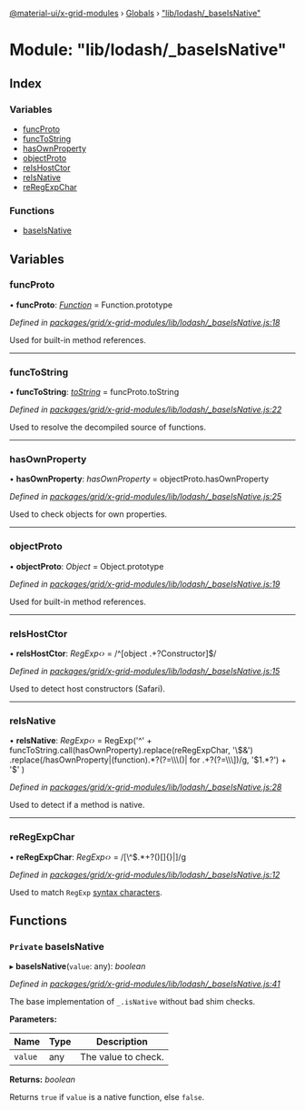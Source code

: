 [@material-ui/x-grid-modules](../README.md) › [Globals](../globals.md) › ["lib/lodash/_baseIsNative"](_lib_lodash__baseisnative_.md)

# Module: "lib/lodash/_baseIsNative"

## Index

### Variables

* [funcProto](_lib_lodash__baseisnative_.md#funcproto)
* [funcToString](_lib_lodash__baseisnative_.md#functostring)
* [hasOwnProperty](_lib_lodash__baseisnative_.md#hasownproperty)
* [objectProto](_lib_lodash__baseisnative_.md#objectproto)
* [reIsHostCtor](_lib_lodash__baseisnative_.md#reishostctor)
* [reIsNative](_lib_lodash__baseisnative_.md#reisnative)
* [reRegExpChar](_lib_lodash__baseisnative_.md#reregexpchar)

### Functions

* [baseIsNative](_lib_lodash__baseisnative_.md#private-baseisnative)

## Variables

###  funcProto

• **funcProto**: *[Function](../interfaces/_src_utils_utils_.debouncedfunction.md#function)* = Function.prototype

*Defined in [packages/grid/x-grid-modules/lib/lodash/_baseIsNative.js:18](https://github.com/mui-org/material-ui-x/blob/02342a6/packages/grid/x-grid-modules/lib/lodash/_baseIsNative.js#L18)*

Used for built-in method references.

___

###  funcToString

• **funcToString**: *[toString](../interfaces/_src_utils_utils_.debouncedfunction.md#tostring)* = funcProto.toString

*Defined in [packages/grid/x-grid-modules/lib/lodash/_baseIsNative.js:22](https://github.com/mui-org/material-ui-x/blob/02342a6/packages/grid/x-grid-modules/lib/lodash/_baseIsNative.js#L22)*

Used to resolve the decompiled source of functions.

___

###  hasOwnProperty

• **hasOwnProperty**: *hasOwnProperty* = objectProto.hasOwnProperty

*Defined in [packages/grid/x-grid-modules/lib/lodash/_baseIsNative.js:25](https://github.com/mui-org/material-ui-x/blob/02342a6/packages/grid/x-grid-modules/lib/lodash/_baseIsNative.js#L25)*

Used to check objects for own properties.

___

###  objectProto

• **objectProto**: *Object* = Object.prototype

*Defined in [packages/grid/x-grid-modules/lib/lodash/_baseIsNative.js:19](https://github.com/mui-org/material-ui-x/blob/02342a6/packages/grid/x-grid-modules/lib/lodash/_baseIsNative.js#L19)*

Used for built-in method references.

___

###  reIsHostCtor

• **reIsHostCtor**: *RegExp‹›* = /^\[object .+?Constructor\]$/

*Defined in [packages/grid/x-grid-modules/lib/lodash/_baseIsNative.js:15](https://github.com/mui-org/material-ui-x/blob/02342a6/packages/grid/x-grid-modules/lib/lodash/_baseIsNative.js#L15)*

Used to detect host constructors (Safari).

___

###  reIsNative

• **reIsNative**: *RegExp‹›* = RegExp('^' +
  funcToString.call(hasOwnProperty).replace(reRegExpChar, '\\$&')
  .replace(/hasOwnProperty|(function).*?(?=\\\()| for .+?(?=\\\])/g, '$1.*?') + '$'
)

*Defined in [packages/grid/x-grid-modules/lib/lodash/_baseIsNative.js:28](https://github.com/mui-org/material-ui-x/blob/02342a6/packages/grid/x-grid-modules/lib/lodash/_baseIsNative.js#L28)*

Used to detect if a method is native.

___

###  reRegExpChar

• **reRegExpChar**: *RegExp‹›* = /[\\^$.*+?()[\]{}|]/g

*Defined in [packages/grid/x-grid-modules/lib/lodash/_baseIsNative.js:12](https://github.com/mui-org/material-ui-x/blob/02342a6/packages/grid/x-grid-modules/lib/lodash/_baseIsNative.js#L12)*

Used to match `RegExp`
[syntax characters](http://ecma-international.org/ecma-262/7.0/#sec-patterns).

## Functions

### `Private` baseIsNative

▸ **baseIsNative**(`value`: any): *boolean*

*Defined in [packages/grid/x-grid-modules/lib/lodash/_baseIsNative.js:41](https://github.com/mui-org/material-ui-x/blob/02342a6/packages/grid/x-grid-modules/lib/lodash/_baseIsNative.js#L41)*

The base implementation of `_.isNative` without bad shim checks.

**Parameters:**

Name | Type | Description |
------ | ------ | ------ |
`value` | any | The value to check. |

**Returns:** *boolean*

Returns `true` if `value` is a native function,
 else `false`.
